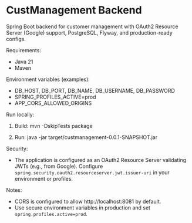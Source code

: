 # CustManagement Backend

Spring Boot backend for customer management with OAuth2 Resource Server (Google) support, PostgreSQL, Flyway, and production-ready configs.

Requirements:
- Java 21
- Maven

Environment variables (examples):

- DB_HOST, DB_PORT, DB_NAME, DB_USERNAME, DB_PASSWORD
- SPRING_PROFILES_ACTIVE=prod
- APP_CORS_ALLOWED_ORIGINS

Run locally:


1. Build:
   mvn -DskipTests package

3. Run:
   java -jar target/custmanagement-0.0.1-SNAPSHOT.jar


Security:
- The application is configured as an OAuth2 Resource Server validating JWTs (e.g., from Google). Configure `spring.security.oauth2.resourceserver.jwt.issuer-uri` in your environment or profiles.

Notes:
- CORS is configured to allow http://localhost:8081 by default.
- Use secure environment variables in production and set `spring.profiles.active=prod`.

